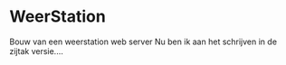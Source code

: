 # WeerStation
Bouw van een weerstation web server
Nu ben ik aan het schrijven in de zijtak versie....
